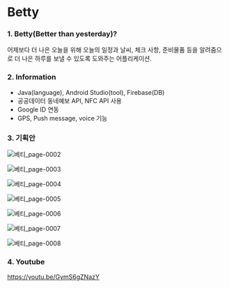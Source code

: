 # Betty

### 1. Betty(Better than yesterday)?
어제보다 더 나은 오늘을 위해
오늘의 일정과 날씨, 체크 사항, 준비물품 등을 알려줌으로 더 나은 하루를 보낼 수 있도록 도와주는 어플리케이션.



### 2. Information
- Java(language), Android Studio(tool), Firebase(DB)
- 공공데이터 동네예보 API, NFC API 사용
- Google ID 연동
- GPS, Push message, voice 기능


### 3. 기획안
![베티_page-0002](C:\Users\saerom\Documents\GitHub\Betty\md-images\베티_page-0002.jpg)

![베티_page-0003](C:\Users\saerom\Documents\GitHub\Betty\md-images\베티_page-0003.jpg)

![베티_page-0004](C:\Users\saerom\Documents\GitHub\Betty\md-images\베티_page-0004.jpg)

![베티_page-0005](C:\Users\saerom\Documents\GitHub\Betty\md-images\베티_page-0005.jpg)

![베티_page-0006](C:\Users\saerom\Documents\GitHub\Betty\md-images\베티_page-0006.jpg)

![베티_page-0007](C:\Users\saerom\Documents\GitHub\Betty\md-images\베티_page-0007.jpg)

![베티_page-0008](C:\Users\saerom\Documents\GitHub\Betty\md-images\베티_page-0008.jpg)



### 4. Youtube

https://youtu.be/GymS6gZNazY
